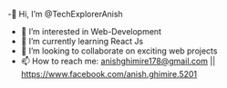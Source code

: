 -👋 Hi, I’m @TechExplorerAnish

- 👀 I’m interested in Web-Development
- 🌱 I’m currently learning React Js
- 💞️ I’m looking to collaborate on exciting web projects
- 📫 How to reach me: anishghimire178@gmail.com || https://www.facebook.com/anish.ghimire.5201

<!---
TechExplorerAnish/TechExplorerAnish is a ✨ special ✨ repository because its `README.md` (this file) appears on your GitHub profile.
You can click the Preview link to take a look at your changes.
--->

